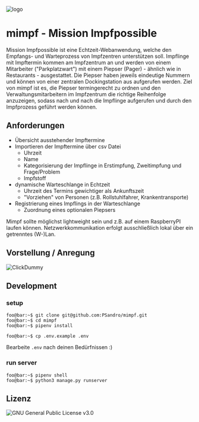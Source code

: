 
![logo](https://user-images.githubusercontent.com/20563761/111907089-176f7b00-8a54-11eb-832a-7d3a595bcb03.png)
# mimpf - Mission Impfpossible

Mission Impfpossible ist eine Echtzeit-Webanwendung, welche den Empfangs- und Warteprozess von Impfzentren unterstützen soll. Impflinge mit Impftermin kommen am Impfzentrum an und werden von einem Mitarbeiter ("Parkplatzwart") mit einem Piepser (Pager) - ähnlich wie in Restaurants - ausgestattet. Die Piepser haben jeweils eindeutige Nummern und können von einer zentralen Dockingstation aus aufgerufen werden. Ziel von mimpf ist es, die Piepser termingerecht zu ordnen und den Verwaltungsmitarbeitern im Impfzentrum die richtige Reihenfolge anzuzeigen, sodass nach und nach die Impflinge aufgerufen und durch den Impfprozess geführt werden können.

## Anforderungen
- Übersicht ausstehender Impftermine
- Importieren der Impftermine über csv Datei
  - Uhrzeit
  - Name
  - Kategorisierung der Impflinge in Erstimpfung, Zweitimpfung und Frage/Problem
  - Impfstoff
- dynamische Warteschlange in Echtzeit
  - Uhrzeit des Termins gewichtiger als Ankunftszeit
  - "Vorziehen" von Personen (z.B. Rollstuhlfahrer, Krankentransporte)
- Registrierung eines Impflings in der Warteschlange
  - Zuordnung eines optionalen Piepsers

Mimpf sollte möglichst lightweight sein und z.B. auf einem RaspberryPI laufen können. Netzwerkkommunikation erfolgt ausschließlich lokal über ein getrenntes (W-)Lan.

## Vorstellung / Anregung
![ClickDummy](https://user-images.githubusercontent.com/20563761/111907138-54d40880-8a54-11eb-99a9-933300650a51.png)

## Development
### setup

```console
foo@bar:~$ git clone git@github.com:PSandro/mimpf.git
foo@bar:~$ cd mimpf
foo@bar:~$ pipenv install
```
```console
foo@bar:~$ cp .env.example .env
```
Bearbeite `.env` nach deinen Bedürfnissen :)


### run server

```console
foo@bar:~$ pipenv shell
foo@bar:~$ python3 manage.py runserver
```

## Lizenz
![GNU General Public License v3.0](LICENSE)
